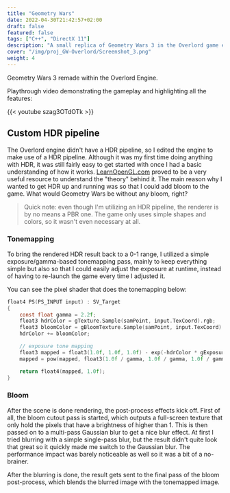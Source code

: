 ```yaml
---
title: "Geometry Wars"
date: 2022-04-30T21:42:57+02:00
draft: false
featured: false
tags: ["C++", "DirectX 11"]
description: "A small replica of Geometry Wars 3 in the Overlord game engine."
cover: "/img/proj_GW-Overlord/Screenshot_3.png"
weight: 4
---
```


Geometry Wars 3 remade within the Overlord Engine.



Playthrough video demonstrating the gameplay and highlighting all the features:

{{< youtube szag3OTdOTk >}}


## Custom HDR pipeline

The Overlord engine didn't have a HDR pipeline, so I edited the engine to make use of a HDR pipeline. Although it was my first time doing anything with HDR, it was still fairly easy to get started with once I had a basic understanding of how it works. [LearnOpenGL.com](https://learnopengl.com) proved to be a very useful resource to understand the "theory" behind it.
The main reason why I wanted to get HDR up and running was so that I could add bloom to the game. What would Geometry Wars be without any bloom, right?

> Quick note: even though I'm utilizing an HDR pipeline, the renderer is by no means a PBR one. The game only uses simple shapes and colors, so it wasn't even necessary at all.


### Tonemapping

To bring the rendered HDR result back to a 0-1 range, I utilized a simple exposure/gamma-based tonemapping pass, mainly to keep everything simple but also so that I could easily adjust the exposure at runtime, instead of having to re-launch the game every time I adjusted it.

You can see the pixel shader that does the tonemapping below:

```c
float4 PS(PS_INPUT input) : SV_Target
{
    const float gamma = 2.2f;
    float3 hdrColor = gTexture.Sample(samPoint, input.TexCoord).rgb;
    float3 bloomColor = gBloomTexture.Sample(samPoint, input.TexCoord).rgb;
    hdrColor += bloomColor;

    // exposure tone mapping
    float3 mapped = float3(1.0f, 1.0f, 1.0f) - exp(-hdrColor * gExposure);
    mapped = pow(mapped, float3(1.0f / gamma, 1.0f / gamma, 1.0f / gamma));

    return float4(mapped, 1.0f);
}
```


### Bloom

After the scene is done rendering, the post-process effects kick off. First of all, the bloom cutout pass is started, which outputs a full-screen texture that only hold the pixels that have a brightness of higher than 1.
This is then passed on to a multi-pass Gaussian blur to get a nice blur effect. At first I tried blurring with a simple single-pass blur, but the result didn't quite look that great so it quickly made me switch to the Gaussian blur. The performance impact was barely noticeable as well so it was a bit of a no-brainer.

After the blurring is done, the result gets sent to the final pass of the bloom post-process, which blends the blurred image with the tonemapped image.
